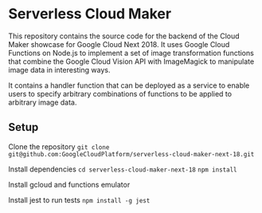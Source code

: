 
# Serverless Cloud Maker

This repository contains the source code for the backend of the Cloud Maker showcase for Google Cloud Next 2018. It uses Google Cloud Functions
on Node.js to implement a set of image transformation functions that combine the Google Cloud Vision API with ImageMagick to manipulate image data in interesting ways. 

It contains a handler function that can be deployed as a service to enable users to specify arbitrary combinations of functions to be applied to arbitrary image data.

## Setup

Clone the repository
`git clone git@github.com:GoogleCloudPlatform/serverless-cloud-maker-next-18.git`

Install dependencies
`cd serverless-cloud-maker-next-18`
`npm install`

Install gcloud and functions emulator

Install jest to run tests
`npm install -g jest`



